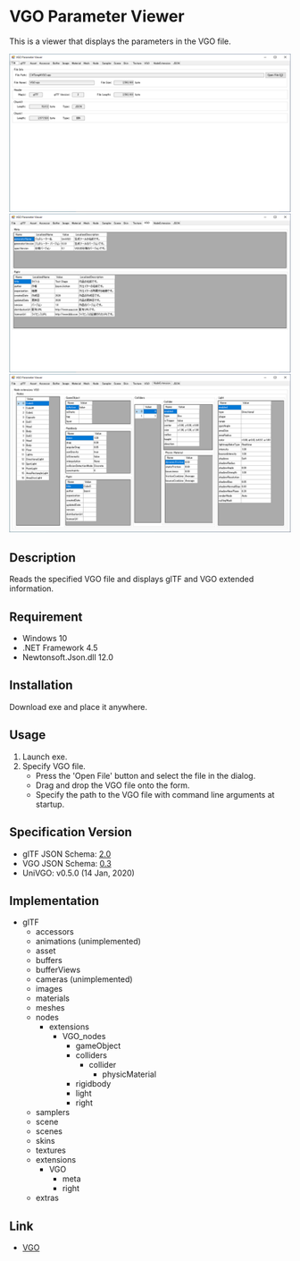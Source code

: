 # VGO Parameter Viewer
This is a viewer that displays the parameters in the VGO file.

![image1](https://github.com/izayoijiichan/vgo.parameter.viewer/blob/master/images/screenshot_1.png)
![image2](https://github.com/izayoijiichan/vgo.parameter.viewer/blob/master/images/screenshot_2.png)
![image3](https://github.com/izayoijiichan/vgo.parameter.viewer/blob/master/images/screenshot_3.png)

## Description
Reads the specified VGO file and displays glTF and VGO extended information.

## Requirement
- Windows 10
- .NET Framework 4.5
- Newtonsoft.Json.dll 12.0

## Installation
Download exe and place it anywhere.

## Usage
1. Launch exe.
2. Specify VGO file.
    - Press the 'Open File' button and select the file in the dialog.
    - Drag and drop the VGO file onto the form.
    - Specify the path to the VGO file with command line arguments at startup.

## Specification Version
- glTF JSON Schema: [2.0](https://github.com/KhronosGroup/glTF/tree/master/specification/2.0/schema)
- VGO JSON Schema: [0.3](https://github.com/izayoijiichan/VGO/tree/master/Documentation~/VGO/specification/0.3/schema)
- UniVGO: v0.5.0 (14 Jan, 2020)

## Implementation
- glTF
  - accessors
  - animations (unimplemented)
  - asset
  - buffers
  - bufferViews
  - cameras (unimplemented)
  - images
  - materials
  - meshes
  - nodes
    - extensions
      - VGO_nodes
        - gameObject
        - colliders
          - collider
            - physicMaterial
        - rigidbody
        - light
        - right
  - samplers
  - scene
  - scenes
  - skins
  - textures
  - extensions
    - VGO
      - meta
      - right
  - extras

## Link
- [VGO](https://github.com/izayoijiichan/VGO)
